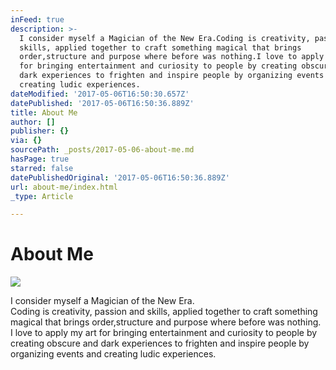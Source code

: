 ```yaml
---
inFeed: true
description: >-
  I consider myself a Magician of the New Era.Coding is creativity, passion and
  skills, applied together to craft something magical that brings
  order,structure and purpose where before was nothing.I love to apply my art
  for bringing entertainment and curiosity to people by creating obscure and
  dark experiences to frighten and inspire people by organizing events and
  creating ludic experiences.
dateModified: '2017-05-06T16:50:30.657Z'
datePublished: '2017-05-06T16:50:36.889Z'
title: About Me
author: []
publisher: {}
via: {}
sourcePath: _posts/2017-05-06-about-me.md
hasPage: true
starred: false
datePublishedOriginal: '2017-05-06T16:50:36.889Z'
url: about-me/index.html
_type: Article

---
```

# **About Me**
![](https://the-grid-user-content.s3-us-west-2.amazonaws.com/3c48d247-663e-4e6d-8334-6859c0cb1f06.jpg)

I consider myself a Magician of the New Era.  
Coding is creativity, passion and skills, applied together to craft something magical that brings order,structure and purpose where before was nothing.  
I love to apply my art for bringing entertainment and curiosity to people by creating obscure and dark experiences to frighten and inspire people by organizing events and creating ludic experiences.